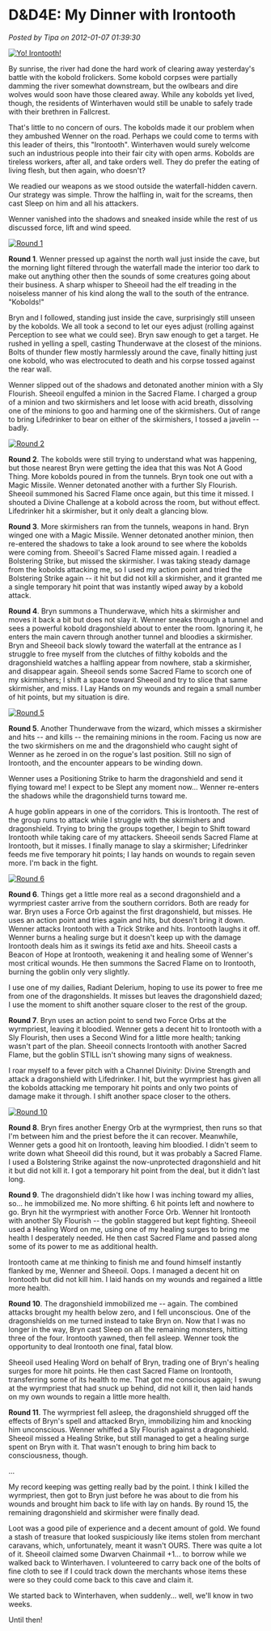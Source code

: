 # D&D4E: My Dinner with Irontooth

*Posted by Tipa on 2012-01-07 01:39:30*

[![](../../../uploads/2012/01/yoirontooth.png "Yo! Irontooth!")](../../../uploads/2012/01/yoirontooth.png)

By sunrise, the river had done the hard work of clearing away yesterday's battle with the kobold frolickers. Some kobold corpses were partially damming the river somewhat downstream, but the owlbears and dire wolves would soon have those cleared away. While any kobolds yet lived, though, the residents of Winterhaven would still be unable to safely trade with their brethren in Fallcrest. 

That's little to no concern of ours. The kobolds made it our problem when they ambushed Wenner on the road. Perhaps we could come to terms with this leader of theirs, this "Irontooth". Winterhaven would surely welcome such an industrious people into their fair city with open arms. Kobolds are tireless workers, after all, and take orders well. They do prefer the eating of living flesh, but then again, who doesn't?

We readied our weapons as we stood outside the waterfall-hidden cavern. Our strategy was simple. Throw the halfling in, wait for the screams, then cast Sleep on him and all his attackers.

Wenner vanished into the shadows and sneaked inside while the rest of us discussed force, lift and wind speed.

[![](../../../uploads/2012/01/FantasyGrounds-2012-01-05-21-31-12-78.jpg "Round 1")](../../../uploads/2012/01/FantasyGrounds-2012-01-05-21-31-12-78.jpg)

**Round 1**. Wenner pressed up against the north wall just inside the cave, but the morning light filtered through the waterfall made the interior too dark to make out anything other then the sounds of some creatures going about their business. A sharp whisper to Sheeoil had the elf treading in the noiseless manner of his kind along the wall to the south of the entrance. "Kobolds!"

Bryn and I followed, standing just inside the cave, surprisingly still unseen by the kobolds. We all took a second to let our eyes adjust (rolling against Perception to see what we could see). Bryn saw enough to get a target. He rushed in yelling a spell, casting Thunderwave at the closest of the minions. Bolts of thunder flew mostly harmlessly around the cave, finally hitting just one kobold, who was electrocuted to death and his corpse tossed against the rear wall.

Wenner slipped out of the shadows and detonated another minion with a Sly Flourish. Sheeoil engulfed a minion in the Sacred Flame. I charged a group of a minion and two skirmishers and let loose with acid breath, dissolving one of the minions to goo and harming one of the skirmishers. Out of range to bring Lifedrinker to bear on either of the skirmishers, I tossed a javelin -- badly.

[![](../../../uploads/2012/01/FantasyGrounds-2012-01-05-21-56-37-06.jpg "Round 2")](../../../uploads/2012/01/FantasyGrounds-2012-01-05-21-56-37-06.jpg)

**Round 2**. The kobolds were still trying to understand what was happening, but those nearest Bryn were getting the idea that this was Not A Good Thing. More kobolds poured in from the tunnels. Bryn took one out with a Magic Missile. Wenner detonated another with a further Sly Flourish. Sheeoil summoned his Sacred Flame once again, but this time it missed. I shouted a Divine Challenge at a kobold across the room, but without effect. Lifedrinker hit a skirmisher, but it only dealt a glancing blow.

**Round 3**. More skirmishers ran from the tunnels, weapons in hand. Bryn winged one with a Magic Missile. Wenner detonated another minion, then re-entered the shadows to take a look around to see where the kobolds were coming from. Sheeoil's Sacred Flame missed again. I readied a Bolstering Strike, but missed the skirmisher. I was taking steady damage from the kobolds attacking me, so I used my action point and tried the Bolstering Strike again -- it hit but did not kill a skirmisher, and it granted me a single temporary hit point that was instantly wiped away by a kobold attack.

**Round 4**. Bryn summons a Thunderwave, which hits a skirmisher and moves it back a bit but does not slay it. Wenner sneaks through a tunnel and sees a powerful kobold dragonshield about to enter the room. Ignoring it, he enters the main cavern through another tunnel and bloodies a skirmisher. Bryn and Sheeoil back slowly toward the waterfall at the entrance as I struggle to free myself from the clutches of filthy kobolds and the dragonshield watches a halfling appear from nowhere, stab a skirmisher, and disappear again. Sheeoil sends some Sacred Flame to scorch one of my skirmishers; I shift a space toward Sheeoil and try to slice that same skirmisher, and miss. I Lay Hands on my wounds and regain a small number of hit points, but my situation is dire.

[![](../../../uploads/2012/01/FantasyGrounds-2012-01-05-22-34-09-30-225x225.jpg "Round 5")](../../../uploads/2012/01/FantasyGrounds-2012-01-05-22-34-09-30.jpg)

**Round 5**. Another Thunderwave from the wizard, which misses a skirmisher and hits -- and kills -- the remaining minions in the room. Facing us now are the two skirmishers on me and the dragonshield who caught sight of Wenner as he zeroed in on the rogue's last position. Still no sign of Irontooth, and the encounter appears to be winding down. 

Wenner uses a Positioning Strike to harm the dragonshield and send it flying toward me! I expect to be Slept any moment now... Wenner re-enters the shadows while the dragonshield turns toward me.

A huge goblin appears in one of the corridors. This is Irontooth. The rest of the group runs to attack while I struggle with the skirmishers and dragonshield. Trying to bring the groups together, I begin to Shift toward Irontooth while taking care of my attackers. Sheeoil sends Sacred Flame at Irontooth, but it misses. I finally manage to slay a skirmisher; Lifedrinker feeds me five temporary hit points; I lay hands on wounds to regain seven more. I'm back in the fight.

[![](../../../uploads/2012/01/FantasyGrounds-2012-01-05-22-58-35-50-225x225.jpg "Round 6")](../../../uploads/2012/01/FantasyGrounds-2012-01-05-22-58-35-50.jpg)

**Round 6**. Things get a little more real as a second dragonshield and a wyrmpriest caster arrive from the southern corridors. Both are ready for war. Bryn uses a Force Orb against the first dragonshield, but misses. He uses an action point and tries again and hits, but doesn't bring it down. Wenner attacks Irontooth with a Trick Strike and hits. Irontooth laughs it off. Wenner burns a healing surge but it doesn't keep up with the damage Irontooth deals him as it swings its fetid axe and hits. Sheeoil casts a Beacon of Hope at Irontooth, weakening it and healing some of Wenner's most critical wounds. He then summons the Sacred Flame on to Irontooth, burning the goblin only very slightly. 

I use one of my dailies, Radiant Delerium, hoping to use its power to free me from one of the dragonshields. It misses but leaves the dragonshield dazed; I use the moment to shift another square closer to the rest of the group.

**Round 7**. Bryn uses an action point to send two Force Orbs at the wyrmpriest, leaving it bloodied. Wenner gets a decent hit to Irontooth with a Sly Flourish, then uses a Second Wind for a little more health; tanking wasn't part of the plan. Sheeoil connects Irontooth with another Sacred Flame, but the goblin STILL isn't showing many signs of weakness.

I roar myself to a fever pitch with a Channel Divinity: Divine Strength and attack a dragonshield with Lifedrinker. I hit, but the wyrmpriest has given all the kobolds attacking me temporary hit points and only two points of damage make it through. I shift another space closer to the others.

[![](../../../uploads/2012/01/FantasyGrounds-2012-01-05-23-18-31-71-225x225.jpg "Round 10")](../../../uploads/2012/01/FantasyGrounds-2012-01-05-23-18-31-71.jpg)

**Round 8**. Bryn fires another Energy Orb at the wyrmpriest, then runs so that I'm between him and the priest before the it can recover. Meanwhile, Wenner gets a good hit on Irontooth, leaving him bloodied. I didn't seem to write down what Sheeoil did this round, but it was probably a Sacred Flame. I used a Bolstering Strike against the now-unprotected dragonshield and hit it but did not kill it. I got a temporary hit point from the deal, but it didn't last long.

**Round 9**. The dragonshield didn't like how I was inching toward my allies, so... he immobilized me. No more shifting. 6 hit points left and nowhere to go. Bryn hit the wyrmpriest with another Force Orb. Wenner hit Irontooth with another Sly Flourish -- the goblin staggered but kept fighting. Sheeoil used a Healing Word on me, using one of my healing surges to bring me health I desperately needed. He then cast Sacred Flame and passed along some of its power to me as additional health. 

Irontooth came at me thinking to finish me and found himself instantly flanked by me, Wenner and Sheeoil. Oops. I managed a decent hit on Irontooth but did not kill him. I laid hands on my wounds and regained a little more health.

**Round 10**. The dragonshield immobilized me -- again. The combined attacks brought my health below zero, and I fell unconscious. One of the dragonshields on me turned instead to take Bryn on. Now that I was no longer in the way, Bryn cast Sleep on all the remaining monsters, hitting three of the four. Irontooth yawned, then fell asleep. Wenner took the opportunity to deal Irontooth one final, fatal blow.

Sheeoil used Healing Word on behalf of Bryn, trading one of Bryn's healing surges for more hit points. He then cast Sacred Flame on Irontooth, transferring some of its health to me. That got me conscious again; I swung at the wyrmpriest that had snuck up behind, did not kill it, then laid hands on my own wounds to regain a little more health.

**Round 11**. The wyrmpriest fell asleep, the dragonshield shrugged off the effects of Bryn's spell and attacked Bryn, immobilizing him and knocking him unconscious. Wenner whiffed a Sly Flourish against a dragonshield. Sheeoil missed a Healing Strike, but still managed to get a healing surge spent on Bryn with it. That wasn't enough to bring him back to consciousness, though.

...

My record keeping was getting really bad by the point. I think I killed the wyrmpriest, then got to Bryn just before he was about to die from his wounds and brought him back to life with lay on hands. By round 15, the remaining dragonshield and skirmisher were finally dead.

Loot was a good pile of experience and a decent amount of gold. We found a stash of treasure that looked suspiciously like items stolen from merchant caravans, which, unfortunately, meant it wasn't OURS. There was quite a lot of it. Sheeoil claimed some Dwarven Chainmail +1... to borrow while we walked back to Winterhaven. I volunteered to carry back one of the bolts of fine cloth to see if I could track down the merchants whose items these were so they could come back to this cave and claim it.

We started back to Winterhaven, when suddenly... well, we'll know in two weeks.

Until then!

